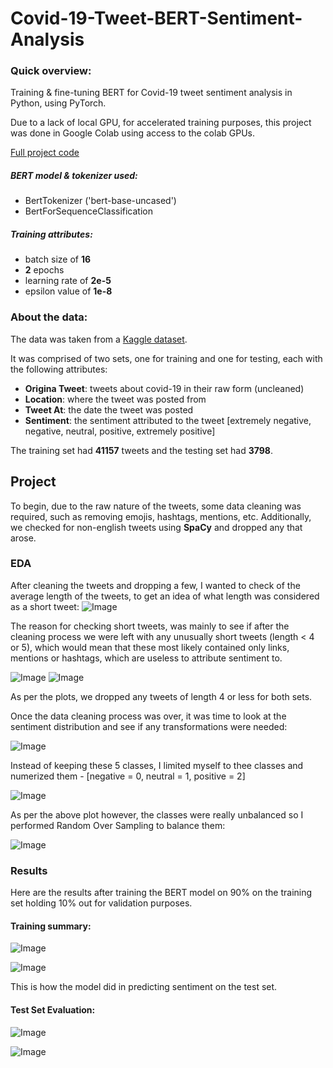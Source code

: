 # Covid-19-Tweet-BERT-Sentiment-Analysis


### Quick overview:
Training &amp; fine-tuning BERT for Covid-19 tweet sentiment analysis in Python, using PyTorch.

Due to a lack of local GPU, for accelerated training purposes, this project was done in Google Colab using access to the colab GPUs.

[Full project code](https://github.com/ckelaid/Covid-19-Tweet-BERT-Sentiment-Analysis/blob/main/Covid_19_Tweet_BERT_Sentiment_Analysis.ipynb)

##### BERT model & tokenizer used:
- BertTokenizer ('bert-base-uncased')
- BertForSequenceClassification

##### Training attributes:
- batch size of **16**
- **2** epochs
- learning rate of **2e-5**
- epsilon value of **1e-8**

### About the data:
The data was taken from a [Kaggle dataset](https://www.kaggle.com/datatattle/covid-19-nlp-text-classification).

It was comprised of two sets, one for training and one for testing, each with the following attributes:
- **Origina Tweet**: tweets about covid-19 in their raw form (uncleaned)
- **Location**: where the tweet was posted from
- **Tweet At**: the date the tweet was posted
- **Sentiment**: the sentiment attributed to the tweet [extremely negative, negative, neutral, positive, extremely positive]

The training set had **41157** tweets and the testing set had **3798**.

## Project
To begin, due to the raw nature of the tweets, some data cleaning was required, such as removing emojis, hashtags, mentions, etc.
Additionally, we checked for non-english tweets using **SpaCy** and dropped any that arose.

### EDA
After cleaning the tweets and dropping a few, I wanted to check of the average length of the tweets, to get an idea of what length was considered as a short tweet:
![Image](Avg_tweet_length_per_class.png)

The reason for checking short tweets, was mainly to see if after the cleaning process we were left with any unusually short tweets (length < 4 or 5), which would mean that these most likely contained only links, mentions or hashtags, which are useless to attribute sentiment to.

![Image](train_tweets_<_20.png) ![Image](test_tweets_<_20.png) 

As per the plots, we dropped any tweets of length 4 or less for both sets.

Once the data cleaning process was over, it was time to look at the sentiment distribution and see if any transformations were needed:

![Image](sent_dist_1.png)

Instead of keeping these 5 classes, I limited myself to thee classes and numerized them - [negative = 0, neutral = 1, positive = 2]

![Image](sent_dist_2.png)

As per the above plot however, the classes were really unbalanced so I performed Random Over Sampling to balance them:

![Image](sent_dist_3.png)


### Results
Here are the results after training the BERT model on 90% on the training set holding 10% out for validation purposes.

#### Training summary:

![Image](training_summary.png)

![Image](train_vs_valid_loss.png) 


This is how the model did in predicting sentiment on the test set.

#### Test Set Evaluation:
![Image](conf_matrix.png)


![Image](eval_metric.png)
